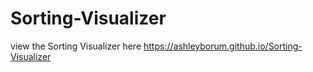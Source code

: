 # Sorting-Visualizer

view the Sorting Visualizer here https://ashleyborum.github.io/Sorting-Visualizer
